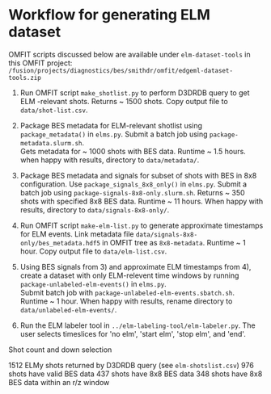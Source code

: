 # Workflow for generating ELM dataset

OMFIT scripts discussed below are available under `elm-dataset-tools`
in this OMFIT project:
`/fusion/projects/diagnostics/bes/smithdr/omfit/edgeml-dataset-tools.zip`


1) Run OMFIT script `make_shotlist.py` to perform D3DRDB query to get ELM
-relevant shots.  Returns ~ 1500 shots.  Copy output file to `data/shot-list.csv`.

2) Package BES metadata for ELM-relevant shotlist using `package_metadata()` 
in `elms.py`. Submit a batch job using `package-metadata.slurm.sh`.  
Gets metadata for ~ 1000 shots with BES data. Runtime ~ 1.5 hours.  when happy 
with results, directory to `data/metadata/`.
 
3) Package BES metadata and signals for subset of shots with BES in 8x8
 configuration.  Use `package_signals_8x8_only()` in `elms.py`. Submit a batch job
 using `package-signals-8x8-only.slurm.sh`.  Returns ~ 350 shots with specified 8x8 BES data.
 Runtime ~ 11 hours.  When happy with results, directory to 
 `data/signals-8x8-only/`.

4) Run OMFIT script `make-elm-list.py` to generate approximate timestamps for
 ELM events. Link metadata file `data/signals-8x8-only/bes_metadata.hdf5` in
 OMFIT tree as `8x8-metadata`. Runtime ~ 1 hour. Copy output file to 
 `data/elm-list.csv`.

5) Using BES signals from 3) and approximate ELM timestamps from 4), create a
dataset with only ELM-relevent time windows by running 
`package-unlabeled-elm-events()` in `elms.py`.  
Submit batch job with `package-unlabeled-elm-events.sbatch.sh`.
Runtime ~ 1 hour.  When happy with results, rename directory to 
`data/unlabeled-elm-events/`.

6) Run the ELM labeler tool in `../elm-labeling-tool/elm-labeler.py`.
The user selects timeslices for 'no elm', 'start elm', 'stop elm', and 'end'.


Shot count and down selection

1512 ELMy shots returned by D3DRDB query (see `elm-shotslist.csv`)
976 shots have valid BES data
437 shots have 8x8 BES data
348 shots have 8x8 BES data within an r/z window
